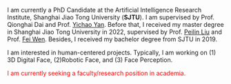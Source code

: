 I am currently a PhD Candidate at the Artificial Intelligence Research Institute, Shanghai Jiao Tong University (**SJTU**). I am supervised by Prof. Qionghai Dai and Prof. [Yichao Yan](https://daodaofr.github.io/). Before that, I received my master degree in Shanghai Jiao Tong University in 2022, supervised by Prof. [Peilin Liu](https://bat.sjtu.edu.cn/) and Prof. [Fei Wen](https://scholar.google.com/citations?user=1BG4-HMAAAAJ&hl=en). Besides, I received my bachelor degree from SJTU in 2019.

I am interested in human-centered projects. Typically, I am working on (1) 3D Digital Face, (2)Robotic Face, and (3) Face Perception.

<span style="color:red">I am currently seeking a faculty/research position in academia.</span>